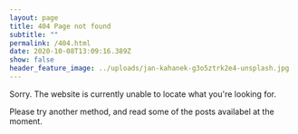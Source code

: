 ```yaml
---
layout: page
title: 404 Page not found
subtitle: ""
permalink: /404.html
date: 2020-10-08T13:09:16.389Z
show: false
header_feature_image: ../uploads/jan-kahanek-g3o5ztrk2e4-unsplash.jpg
---
```

Sorry. The website is currently unable to locate what you're looking for. 

Please try another method, and read some of the posts availabel at the moment.